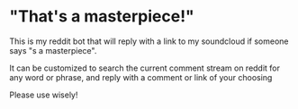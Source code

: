 # "That's a masterpiece!"

This is my reddit bot that will reply with a link to my soundcloud if someone says "s a masterpiece".

It can be customized to search the current comment stream on reddit for any word or phrase, and reply with a comment or link of your choosing

Please use wisely!

